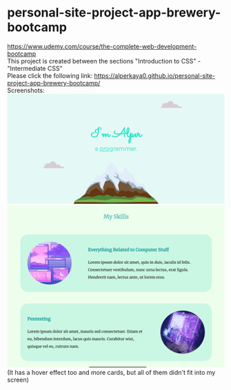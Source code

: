 # personal-site-project-app-brewery-bootcamp
https://www.udemy.com/course/the-complete-web-development-bootcamp <br>
This project is created between the sections "Introduction to CSS" - "Intermediate CSS" <br>
Please click the following link: https://alperkaya0.github.io/personal-site-project-app-brewery-bootcamp/ <br>
Screenshots:<br>
![screenshot1](https://github.com/alperkaya0/personal-site-project-app-brewery-bootcamp/blob/main/screenshot.png) <br>
![screenshot2](https://github.com/alperkaya0/personal-site-project-app-brewery-bootcamp/blob/main/screenshot2.png) <br>
(It has a hover effect too and more cards, but all of them didn't fit into my screen)
